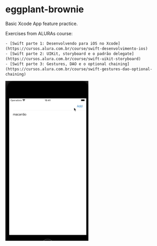 # eggplant-brownie

Basic Xcode App feature practice.

Exercises from ALURAs course: 

    - [Swift parte 1: Desenvolvendo para iOS no Xcode](https://cursos.alura.com.br/course/swift-desenvolvimento-ios) 
    - [Swift parte 2: UIKit, storyboard e o padrão delegate](https://cursos.alura.com.br/course/swift-uikit-storyboard)
    - [Swift parte 3: Gestures, DAO e o optional chaining](https://cursos.alura.com.br/course/swift-gestures-dao-optional-chaining)

![](https://github.com/d-llirium/eggplant-brownie/blob/main/1.gif?raw=true)
